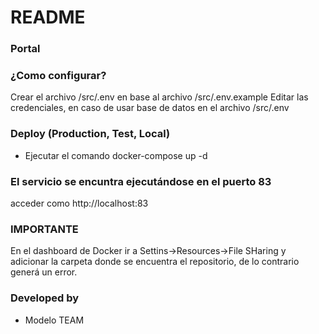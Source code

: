 # README #

### Portal ###

### ¿Como configurar? ###
Crear el archivo /src/.env en base al archivo /src/.env.example
Editar las credenciales, en caso de usar base de datos en el archivo /src/.env

### Deploy (Production, Test, Local) ###

* Ejecutar el comando docker-compose up -d

### El servicio se encuntra ejecutándose en el puerto 83 ###
acceder como http://localhost:83

### IMPORTANTE ###
En el dashboard de Docker ir a Settins->Resources->File SHaring y adicionar la carpeta donde se encuentra el repositorio, de lo contrario generá un error.

### Developed by ###
* Modelo TEAM